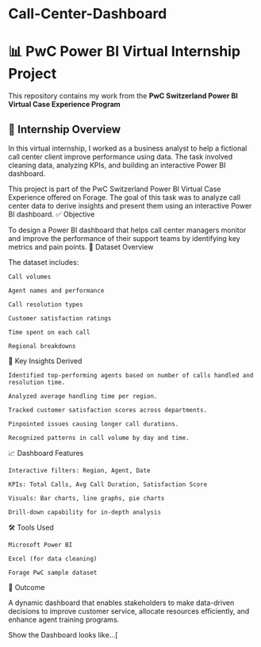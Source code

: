 # Call-Center-Dashboard
# 📊 PwC Power BI Virtual Internship Project

This repository contains my work from the **PwC Switzerland Power BI Virtual Case Experience Program** 

## 💼 Internship Overview

In this virtual internship, I worked as a business analyst to help a fictional call center client improve performance using data. The task involved cleaning data, analyzing KPIs, and building an interactive Power BI dashboard.


This project is part of the PwC Switzerland Power BI Virtual Case Experience offered on Forage. The goal of this task was to analyze call center data to derive insights and present them using an interactive Power BI dashboard.
✅ Objective

To design a Power BI dashboard that helps call center managers monitor and improve the performance of their support teams by identifying key metrics and pain points.
📂 Dataset Overview

The dataset includes:

    Call volumes

    Agent names and performance

    Call resolution types

    Customer satisfaction ratings

    Time spent on each call

    Regional breakdowns

📌 Key Insights Derived

    Identified top-performing agents based on number of calls handled and resolution time.

    Analyzed average handling time per region.

    Tracked customer satisfaction scores across departments.

    Pinpointed issues causing longer call durations.
    
    Recognized patterns in call volume by day and time.
    
  📈 Dashboard Features

    Interactive filters: Region, Agent, Date

    KPIs: Total Calls, Avg Call Duration, Satisfaction Score

    Visuals: Bar charts, line graphs, pie charts

    Drill-down capability for in-depth analysis

🛠 Tools Used

    Microsoft Power BI

    Excel (for data cleaning)

    Forage PwC sample dataset

📌 Outcome

A dynamic dashboard that enables stakeholders to make data-driven decisions to improve customer service, allocate resources efficiently, and enhance agent training programs.

Show the Dashboard looks like...[

